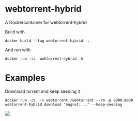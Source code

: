 # webtorrent-hybrid
A Dockercontainer for webtorrent-hybrid


Build with
```
docker build --tag webtorrent-hybrid  .
```

And run with
```
docker run -it  webtorrent-hybrid -h
```
# Examples #
Download torrent and keep seeding it

```
docker run -it  -v webtorrent:/webtorrent --rm -p 8000:8000 webtorrent-hybrid download "magnet:..." --keep-seeding
```
[![](https://images.microbadger.com/badges/image/schaurian/webtorrent-hybrid.svg)](https://microbadger.com/images/schaurian/webtorrent-hybrid "Get your own image badge on microbadger.com")
